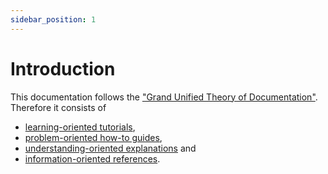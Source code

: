 ```yaml
---
sidebar_position: 1
---
```


# Introduction

This documentation follows the ["Grand Unified Theory of Documentation"](https://documentation.divio.com/). Therefore it consists of 

- [learning-oriented tutorials](tutorial/intro),
- [problem-oriented how-to guides](how-to/intro),
- [understanding-oriented explanations](explanation/intro) and
- [information-oriented references](reference/intro).